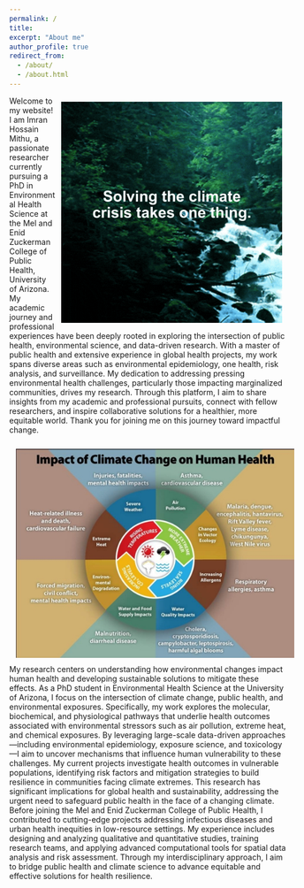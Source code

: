 ```yaml
---
permalink: /
title: 
excerpt: "About me"
author_profile: true
redirect_from: 
  - /about/
  - /about.html
---
```

<!-- Calendly badge widget begin -->
<link href="https://assets.calendly.com/assets/external/widget.css" rel="stylesheet">
<script src="https://assets.calendly.com/assets/external/widget.js" type="text/javascript" async></script>
<script type="text/javascript">window.onload = function() { Calendly.initBadgeWidget({ url: 'https://calendly.com/imranmithu/book-a-meeting', text: 'Schedule a meeting with me!', color: '#53951c', textColor: '#ffffff', branding: undefined }); }</script>
<!-- Calendly badge widget end -->
<img style="float: right; padding: 10px 10px 10px 10px;" src="images/giphy.gif" width=400>

Welcome to my website! I am Imran Hossain Mithu, a passionate researcher currently pursuing a PhD in Environmental Health Science at the Mel and Enid Zuckerman College of Public Health, University of Arizona. My academic journey and professional experiences have been deeply rooted in exploring the intersection of public health, environmental science, and data-driven research. With a master of public health and extensive experience in global health projects, my work spans diverse areas such as environmental epidemiology, one health, risk analysis, and surveillance. My dedication to addressing pressing environmental health challenges, particularly those impacting marginalized communities, drives my research. Through this platform, I aim to share insights from my academic and professional pursuits, connect with fellow researchers, and inspire collaborative solutions for a healthier, more equitable world. Thank you for joining me on this journey toward impactful change.

<img style="float: left; padding: 12px 12px 12px 12px;" src="images/climate_health.jpg" width=600>

<!-- <iframe style="float: left;" width="350" height="200" src='https://www.pointbox.xyz/clouds/614e042b53917621eadcb06f/embed'></iframe> -->

My research centers on understanding how environmental changes impact human health and developing sustainable solutions to mitigate these effects. As a PhD student in Environmental Health Science at the University of Arizona, I focus on the intersection of climate change, public health, and environmental exposures. Specifically, my work explores the molecular, biochemical, and physiological pathways that underlie health outcomes associated with environmental stressors such as air pollution, extreme heat, and chemical exposures. By leveraging large-scale data-driven approaches—including environmental epidemiology, exposure science, and toxicology—I aim to uncover mechanisms that influence human vulnerability to these challenges. My current projects investigate health outcomes in vulnerable populations, identifying risk factors and mitigation strategies to build resilience in communities facing climate extremes. This research has significant implications for global health and sustainability, addressing the urgent need to safeguard public health in the face of a changing climate. Before joining the Mel and Enid Zuckerman College of Public Health, I contributed to cutting-edge projects addressing infectious diseases and urban health inequities in low-resource settings. My experience includes designing and analyzing qualitative and quantitative studies, training research teams, and applying advanced computational tools for spatial data analysis and risk assessment. Through my interdisciplinary approach, I aim to bridge public health and climate science to advance equitable and effective solutions for health resilience.
